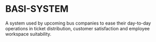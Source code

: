 # BASI-SYSTEM
A system used by upcoming bus companies to ease their day-to-day operations in ticket distribution, customer satisfaction and employee workspace suitability.
